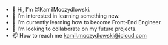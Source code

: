 - 👋 Hi, I’m @KamilMoczydlowski.
- 👀 I’m interested in learning something new.
- 🌱 I’m currently learning how to become Front-End Engineer.
- 💞️ I’m looking to collaborate on my future projects.
- 📫 How to reach me kamil.moczydlowski@icloud.com

<!---
KamilMoczydlowski/KamilMoczydlowski is a ✨ special ✨ repository because its `README.md` (this file) appears on your GitHub profile.
You can click the Preview link to take a look at your changes.
--->
